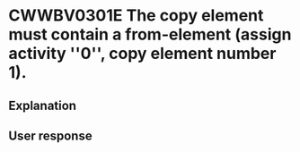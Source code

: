 # CWWBV0301E The copy element must contain a from-element (assign activity ''0'', copy element number 1).

## Explanation

## User response